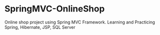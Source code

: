# SpringMVC-OnlineShop
Online shop project using Spring MVC Framework.
Learning and Practicing Spring, Hibernate, JSP, SQL Server
